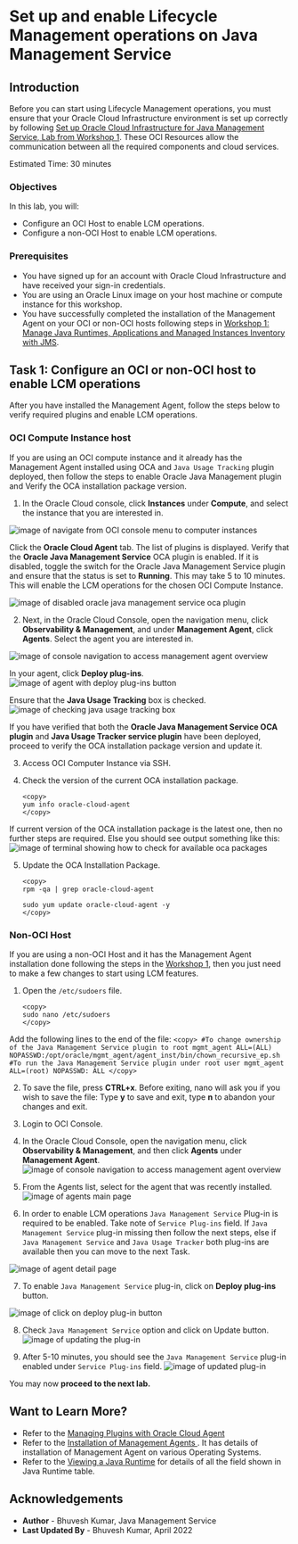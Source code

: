 # Set up and enable Lifecycle Management operations on Java Management Service

## Introduction

Before you can start using Lifecycle Management operations, you must ensure that your Oracle Cloud Infrastructure environment is set up correctly by following [Set up Oracle Cloud Infrastructure for Java Management Service, Lab from Workshop 1](../../java-management/workshops/freetier/index.html?lab=set-up-oci-for-jms/set-up-oci-for-jms#Introduction). These OCI Resources allow the communication between all the required components and cloud services.


Estimated Time: 30 minutes

### Objectives

In this lab, you will:

  *  Configure an OCI Host to enable LCM operations.
  *  Configure a non-OCI Host to enable LCM operations.


### Prerequisites

 * You have signed up for an account with Oracle Cloud Infrastructure and have received your sign-in credentials.
 * You are using an Oracle Linux image on your host machine or compute instance for this workshop.
 * You have successfully completed the installation of the Management Agent on your OCI or non-OCI hosts following steps in [Workshop 1: Manage Java Runtimes, Applications and Managed Instances Inventory with JMS](../../java-management/workshops/freetier/index.html?lab=understand-concepts-related-to-management-agent/understand-concepts-related-to-management-agent).

## Task 1: Configure an OCI or non-OCI host to enable LCM operations

After you have installed the Management Agent, follow the steps below to verify required plugins and enable LCM operations.

### **OCI Compute Instance host**
If you are using an OCI compute instance and it already has the Management Agent installed using OCA and `Java Usage Tracking` plugin deployed, then follow the steps to enable Oracle Java Management plugin and Verify the OCA installation package version.

  1. In the Oracle Cloud console, click **Instances** under **Compute**, and select the instance that you are interested in.

  ![image of navigate from OCI console menu to computer instances](/../images/navigate-to-computer-instance.png)

  Click the **Oracle Cloud Agent** tab. The list of plugins is displayed. Verify that the **Oracle Java Management Service** OCA plugin is enabled. If it is disabled, toggle the switch for the Oracle Java Management Service plugin and ensure that the status is set to **Running**. This may take 5 to 10 minutes. This will enable the LCM operations for the chosen OCI Compute Instance.

  ![image of disabled oracle java management service oca plugin](/../images/oracle-jms-oca-plugin-disabled.png)

  2. Next, in the Oracle Cloud Console, open the navigation menu, click **Observability & Management**, and under **Management Agent**, click **Agents**. Select the agent you are interested in.

  ![image of console navigation to access management agent overview](/../images/management-agent-overview.png)

  In your agent, click **Deploy plug-ins**.
  ![image of agent with deploy plug-ins button](/../images/agent-deploy-plugins.png)

  Ensure that the **Java Usage Tracking** box is checked.
  ![image of checking java usage tracking box](/../images/agent-check-java-usage-tracking.png)

If you have verified that both the **Oracle Java Management Service OCA plugin** and **Java Usage Tracker service plugin** have been deployed, proceed to verify the OCA installation package version and update it.

3. Access OCI Computer Instance via SSH.

4. Check the version of the current OCA installation package.
    ```
    <copy>
    yum info oracle-cloud-agent
    </copy>
    ```
  If current version of the OCA installation package is the latest one, then no further steps are required. Else you should see output something like this:
    ![image of terminal showing how to check for available oca packages](/../images/oca-version-checking-console.png)

5. Update the OCA Installation Package.
    ```
    <copy>
    rpm -qa | grep oracle-cloud-agent

    sudo yum update oracle-cloud-agent -y
    </copy>
    ```
    

### **Non-OCI Host**
If you are using a non-OCI Host and it has the Management Agent installation done following the steps in the [Workshop 1](../../java-management/workshops/freetier/index.html?lab=understand-concepts-related-to-management-agent/understand-concepts-related-to-management-agent), then you just need to make a few changes to start using LCM features.


1. Open the `/etc/sudoers` file.
    ```
    <copy>
    sudo nano /etc/sudoers
    </copy>
    ```

  Add the following lines to the end of the file:
    ```
    <copy>
    #To change ownership of the Java Management Service plugin to root
    mgmt_agent ALL=(ALL) NOPASSWD:/opt/oracle/mgmt_agent/agent_inst/bin/chown_recursive_ep.sh
    #To run the Java Management Service plugin under root user
    mgmt_agent ALL=(root) NOPASSWD: ALL
    </copy>
    ```

2. To save the file, press **CTRL+x**. Before exiting, nano will ask you if you wish to save the file: Type **y** to save and exit, type **n** to abandon your changes and exit.

3. Login to OCI Console.

4. In the Oracle Cloud Console, open the navigation menu, click **Observability & Management**, and then click **Agents** under **Management Agent**.
  ![image of console navigation to access management agent overview](/../images/management-agent-overview.png)

5. From the Agents list, select for the agent that was recently installed.
   ![image of agents main page](/../images/agents-main-page.png)

6. In order to enable LCM operations `Java Management Service` Plug-in is required to be enabled. Take note of `Service Plug-ins` field. If `Java Management Service` plug-in missing then follow the next steps, else if `Java Management Service` and `Java Usage Tracker` both plug-ins are available then you can move to the next Task.

  ![image of agent detail page](/../images/check-deploy-plug-ins.png)


7. To enable `Java Management Service` plug-in, click on **Deploy plug-ins** button.

  ![image of click on deploy plug-in button](/../images/deploy-plug-in-button.png)

8. Check `Java Management Service` option and click on Update button.
  ![image of updating the plug-in](/../images/deploy-jms-plug-in.png)

9. After 5-10 minutes, you should see the `Java Management Service` plug-in enabled under `Service Plug-ins` field.
  ![image of updated plug-in](/../images/deploy-jms-plug-in-done.png)









You may now **proceed to the next lab.**

## Want to Learn More?

* Refer to the [Managing Plugins with Oracle Cloud Agent ](https://docs.oracle.com/en-us/iaas/Content/Compute/Tasks/manage-plugins.htm#console)
* Refer to the [Installation of Management Agents ](https://docs.oracle.com/en-us/iaas/management-agents/doc/install-management-agent-chapter.htm). It has details of installation of Management Agent on various Operating Systems.
* Refer to the [Viewing a Java Runtime](https://docs.oracle.com/en-us/iaas/jms/doc/fleet-views.html#GUID-F57179D9-C736-4058-B381-9ECAC776895F) for details of all the field shown in Java Runtime table.


## Acknowledgements

* **Author** - Bhuvesh Kumar, Java Management Service
* **Last Updated By** - Bhuvesh Kumar, April 2022

